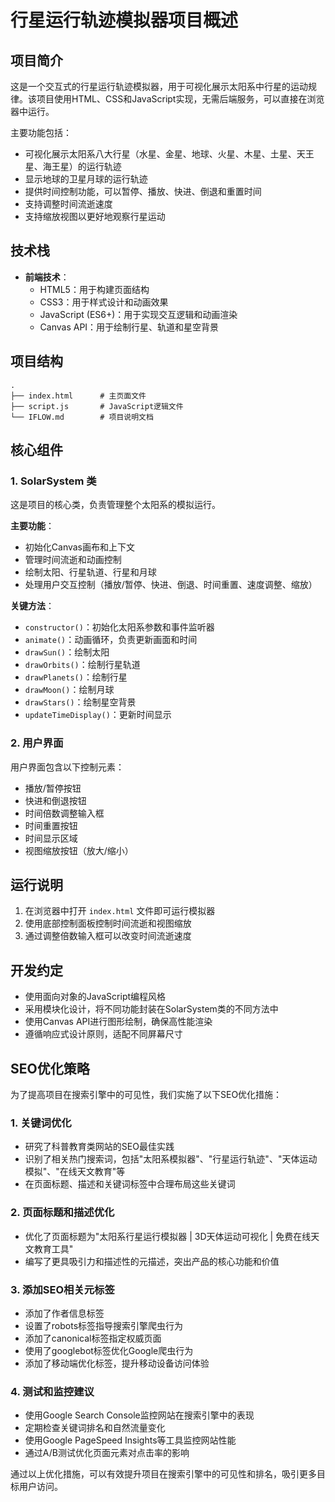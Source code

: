 # 行星运行轨迹模拟器项目概述

## 项目简介

这是一个交互式的行星运行轨迹模拟器，用于可视化展示太阳系中行星的运动规律。该项目使用HTML、CSS和JavaScript实现，无需后端服务，可以直接在浏览器中运行。

主要功能包括：
- 可视化展示太阳系八大行星（水星、金星、地球、火星、木星、土星、天王星、海王星）的运行轨迹
- 显示地球的卫星月球的运行轨迹
- 提供时间控制功能，可以暂停、播放、快进、倒退和重置时间
- 支持调整时间流逝速度
- 支持缩放视图以更好地观察行星运动

## 技术栈

- **前端技术**：
  - HTML5：用于构建页面结构
  - CSS3：用于样式设计和动画效果
  - JavaScript (ES6+)：用于实现交互逻辑和动画渲染
  - Canvas API：用于绘制行星、轨道和星空背景

## 项目结构

```
.
├── index.html      # 主页面文件
├── script.js       # JavaScript逻辑文件
└── IFLOW.md        # 项目说明文档
```

## 核心组件

### 1. SolarSystem 类

这是项目的核心类，负责管理整个太阳系的模拟运行。

**主要功能**：
- 初始化Canvas画布和上下文
- 管理时间流逝和动画控制
- 绘制太阳、行星轨道、行星和月球
- 处理用户交互控制（播放/暂停、快进、倒退、时间重置、速度调整、缩放）

**关键方法**：
- `constructor()`：初始化太阳系参数和事件监听器
- `animate()`：动画循环，负责更新画面和时间
- `drawSun()`：绘制太阳
- `drawOrbits()`：绘制行星轨道
- `drawPlanets()`：绘制行星
- `drawMoon()`：绘制月球
- `drawStars()`：绘制星空背景
- `updateTimeDisplay()`：更新时间显示

### 2. 用户界面

用户界面包含以下控制元素：
- 播放/暂停按钮
- 快进和倒退按钮
- 时间倍数调整输入框
- 时间重置按钮
- 时间显示区域
- 视图缩放按钮（放大/缩小）

## 运行说明

1. 在浏览器中打开 `index.html` 文件即可运行模拟器
2. 使用底部控制面板控制时间流逝和视图缩放
3. 通过调整倍数输入框可以改变时间流逝速度

## 开发约定

- 使用面向对象的JavaScript编程风格
- 采用模块化设计，将不同功能封装在SolarSystem类的不同方法中
- 使用Canvas API进行图形绘制，确保高性能渲染
- 遵循响应式设计原则，适配不同屏幕尺寸

## SEO优化策略

为了提高项目在搜索引擎中的可见性，我们实施了以下SEO优化措施：

### 1. 关键词优化
- 研究了科普教育类网站的SEO最佳实践
- 识别了相关热门搜索词，包括"太阳系模拟器"、"行星运行轨迹"、"天体运动模拟"、"在线天文教育"等
- 在页面标题、描述和关键词标签中合理布局这些关键词

### 2. 页面标题和描述优化
- 优化了页面标题为"太阳系行星运行模拟器 | 3D天体运动可视化 | 免费在线天文教育工具"
- 编写了更具吸引力和描述性的元描述，突出产品的核心功能和价值

### 3. 添加SEO相关元标签
- 添加了作者信息标签
- 设置了robots标签指导搜索引擎爬虫行为
- 添加了canonical标签指定权威页面
- 使用了googlebot标签优化Google爬虫行为
- 添加了移动端优化标签，提升移动设备访问体验

### 4. 测试和监控建议
- 使用Google Search Console监控网站在搜索引擎中的表现
- 定期检查关键词排名和自然流量变化
- 使用Google PageSpeed Insights等工具监控网站性能
- 通过A/B测试优化页面元素对点击率的影响

通过以上优化措施，可以有效提升项目在搜索引擎中的可见性和排名，吸引更多目标用户访问。